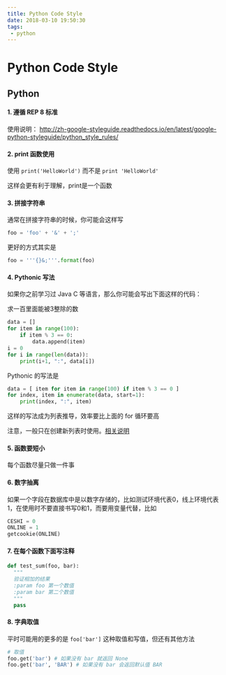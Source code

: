 ```yaml
---
title: Python Code Style
date: 2018-03-10 19:50:30
tags: 
 - python
---
```




# Python Code Style

## Python

#### 1. 遵循 REP 8 标准

使用说明： http://zh-google-styleguide.readthedocs.io/en/latest/google-python-styleguide/python_style_rules/

#### 2. print 函数使用

使用 `print('HelloWorld')` 而不是 `print 'HelloWorld'` 

这样会更有利于理解，print是一个函数

#### 3. 拼接字符串

通常在拼接字符串的时候，你可能会这样写

```python
foo = 'foo' + '&' + ';'
```

更好的方式其实是

```python
foo = '''{}&;'''.format(foo)
```

#### 4. Pythonic 写法

如果你之前学习过 Java C 等语言，那么你可能会写出下面这样的代码：

求一百里面能被3整除的数

```python
data = []
for item in range(100):
    if item % 3 == 0:
        data.append(item)
i = 0
for i in range(len(data)):
    print(i+1, ":", data[i])
```

Pythonic 的写法是

```python
data = [ item for item in range(100) if item % 3 == 0 ]
for index, item in enumerate(data, start=1):
    print(index, ":", item)
```

这样的写法成为列表推导，效率要比上面的 for 循环要高

注意，一般只在创建新列表时使用。[相关说明](https://www.zhihu.com/question/34637934)

<!-- more -->

#### 5. 函数要短小

每个函数尽量只做一件事

#### 6. 数字抽离

如果一个字段在数据库中是以数字存储的，比如测试环境代表0，线上环境代表1，在使用时不要直接书写0和1，而要用变量代替，比如

```python
CESHI = 0
ONLINE = 1
getcookie(ONLINE)
```

#### 7. 在每个函数下面写注释

```python
def test_sum(foo, bar):
  """
  验证相加的结果
  :param foo 第一个数值
  :param bar 第二个数值
  """
  pass
```

#### 8. 字典取值

平时可能用的更多的是 `foo['bar']` 这种取值和写值，但还有其他方法

```python
# 取值
foo.get('bar') # 如果没有 bar 就返回 None
foo.get('bar', 'BAR') # 如果没有 bar 会返回默认值 BAR
```

